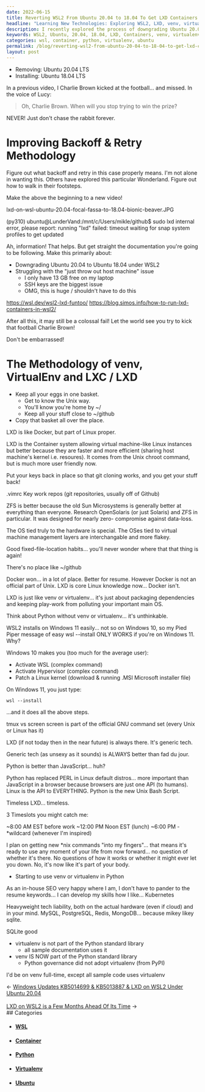 ```yaml
---
date: 2022-06-15
title: Reverting WSL2 From Ubuntu 20.04 to 18.04 To Get LXD Containers Working
headline: "Learning New Technologies: Exploring WSL2, LXD, venv, virtualenv, tmux, screen, and Python"
description: I recently explored the process of downgrading Ubuntu 20.04 to 18.04 under WSL2, as well as concepts such as LXD, venv, virtualenv, tmux, screen, and Python. I discussed the importance of good fixed-file-location habits, and how LXD is similar to venv/virtualenv in terms of packaging dependencies. I also compared Docker and LXD.
keywords: WSL2, Ubuntu, 20.04, 18.04, LXD, Containers, venv, virtualenv, tmux, screen, Python, Good Habits, Packaging Dependencies, Docker, \*nix Commands, venv, virtualenv, Python, In-House SEO, Kubernetes, MySQL, PostgreSQL, Redis, MongoDB, Virtualenv, Python Standard Library
categories: wsl, container, python, virtualenv, ubuntu
permalink: /blog/reverting-wsl2-from-ubuntu-20-04-to-18-04-to-get-lxd-containers-working/
layout: post
---
```



- Removing: Ubuntu 20.04 LTS
- Installing: Ubuntu 18.04 LTS

In a previous video, I Charlie Brown kicked at the football... and missed. In
the voice of Lucy:

> Oh, Charlie Brown. When will you stop trying to win the prize?

NEVER! Just don't chase the rabbit forever.

# Improving Backoff & Retry Methodology

Figure out what backoff and retry in this case properly means. I'm not alone in
wanting this. Others have explored this particular Wonderland. Figure out how
to walk in their footsteps.

Make the above the beginning to a new video!

lxd-on-wsl-ubuntu-20.04-focal-fassa-to-18.04-bionic-beaver.JPG

(py310) ubuntu@LunderVand:/mnt/c/Users/mikle/github$ sudo lxd internal error,
please report: running "lxd" failed: timeout waiting for snap system profiles
to get updated

Ah, information! That helps. But get straight the documentation you're going to
be following. Make this primarily about:

- Downgrading Ubuntu 20.04 to Ubuntu 18.04 under WSL2
- Struggling with the "just throw out host machine" issue
  - I only have 13 GB free on my laptop
  - SSH keys are the biggest issue
  - OMG, this is huge / shouldn't have to do this

https://wsl.dev/wsl2-lxd-funtoo/
https://blog.simos.info/how-to-run-lxd-containers-in-wsl2/

After all this, it may still be a colossal fail! Let the world see you try to
kick that football Charlie Brown!

Don't be embarrassed!

# The Methodology of venv, VirtualEnv and LXC / LXD

- Keep all your eggs in one basket.
  - Get to know the Unix way.
  - You'll know you're home by ~/
  - Keep all your stuff close to ~/github
- Copy that basket all over the place.

LXD is like Docker, but part of Linux proper.

LXD is the Container system allowing virtual machine-like Linux instances but
better because they are faster and more efficient (sharing host machine's
kernel i.e. resoures). It comes from the Unix chroot command, but is much more
user friendly now.

Put your keys back in place so that git cloning works, and you get your stuff
back!

.vimrc
Key work repos (git repositories,
usually off of Github)

ZFS is better because the old Sun Microsystems is generally better at
everything than everyone.  Research OpenSolaris (or just Solaris) and ZFS in
particular. It was designed for nearly zero- compromise against data-loss.

The OS tied truly to the hardware is special.  The OSes tied to virtual machine
management layers are interchangable and more flakey.

Good fixed-file-location habits... you'll never
wonder where that that thing is again!

There's no place like ~/github

Docker won... in a lot of place. Better for resume.
However Docker is not an official part of Unix.
LXD is core Linux knowledge now... Docker isn't.

LXD is just like venv or virtualenv... it's just about packaging dependencies
and keeping play-work from polluting your important main OS.

Think about Python without venv or virtualenv... it's unthinkable.

WSL2 installs on Windows 11 easily... not so on Windows 10, so my Pied Piper
message of easy wsl --install ONLY WORKS if you're on Windows 11. Why?

Windows 10 makes you (too much for the average user):

- Activate WSL (complex command)
- Activate Hypervisor (complex command)
- Patch a Linux kernel (download & running .MSI Microsoft installer file)

On Windows 11, you just type:

    wsl --install

...and it does all the above steps.

tmux vs screen
screen is part of the official GNU command set (every Unix or Linux has it)

LXD (if not today then in the near future) is always there. It's generic tech.

Generic tech (as unsexy as it sounds) is ALWAYS better than fad du jour.

Python is better than JavaScript... huh?

Python has replaced PERL in Linux default distros... more important than
JavaScript in a browser because browsers are just one API (to humans). Linux is
the API to EVERYTHING. Python is the new Unix Bash Script.

Timeless
LXD... timeless.

3 Timeslots you might catch me:

~8:00 AM EST before work
~12:00 PM Noon EST (lunch)
~6:00 PM - \*wildcard (whenever I'm inspired)

I plan on getting new \*nix commands "into my fingers"... that means it's ready
to use any moment of your life from now forward... no question of whether it's
there. No questions of how it works or whether it might ever let you down. No,
it's now like it's part of your body.

- Starting to use venv or virtualenv in Python

As an in-house SEO very happy where I am, I don't have to pander to the resume
keywords... I can develop my skills how I like... Kubernetes

Heavyweight tech liability, both on the actual hardware (even if cloud) and in
your mind. MySQL, PostgreSQL, Redis, MongoDB... because mikey likey sqlite.

SQLite good

- virtualenv is not part of the Python standard library
  - all sample documentation uses it
- venv IS NOW part of the Python standard library
  - Python governance did not adopt virtualenv (from PyPI)

I'd be on venv full-time, except all sample code uses virtualenv


<div class="arrow-links"><div class="post-nav-prev"><span class="arrow">&larr;&nbsp;</span><a href="/blog/windows-updates-kb5014699-kb5013887-lxd-on-wsl2-under-ubuntu-20-04/">Windows Updates KB5014699 & KB5013887 & LXD on WSL2 Under Ubuntu 20.04</a></div> &nbsp; <div class="post-nav-next"><a href="/blog/lxd-on-wsl2-is-a-few-months-ahead-of-its-time/">LXD on WSL2 is a Few Months Ahead Of Its Time</a><span class="arrow">&nbsp;&rarr;</span></div></div>
## Categories

<ul>
<li><h4><a href='/wsl/'>WSL</a></h4></li>
<li><h4><a href='/container/'>Container</a></h4></li>
<li><h4><a href='/python/'>Python</a></h4></li>
<li><h4><a href='/virtualenv/'>Virtualenv</a></h4></li>
<li><h4><a href='/ubuntu/'>Ubuntu</a></h4></li></ul>